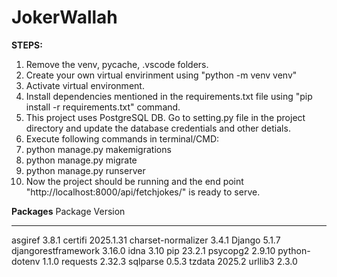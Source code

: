 # JokerWallah
**STEPS:**
1. Remove the venv, pycache, .vscode folders.
2. Create your own virtual envirinment using "python -m venv venv"
3. Activate virtual environment.
4. Install dependencies mentioned in the requirements.txt file using "pip install -r requirements.txt" command.
5. This project uses PostgreSQL DB. Go to setting.py file in the project directory and update the database credentials and other detials.
6. Execute following commands in terminal/CMD:
7.   python manage.py makemigrations
8.   python manage.py migrate
9.   python manage.py runserver
10. Now the project should be running and the end point "http://localhost:8000/api/fetchjokes/" is ready to serve.

**Packages**
Package             Version
------------------- ---------
asgiref             3.8.1
certifi             2025.1.31
charset-normalizer  3.4.1
Django              5.1.7
djangorestframework 3.16.0
idna                3.10
pip                 23.2.1
psycopg2            2.9.10
python-dotenv       1.1.0
requests            2.32.3
sqlparse            0.5.3
tzdata              2025.2
urllib3             2.3.0
